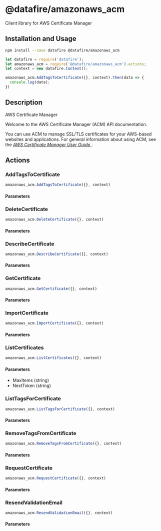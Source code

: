 # @datafire/amazonaws_acm

Client library for AWS Certificate Manager

## Installation and Usage
```bash
npm install --save datafire @datafire/amazonaws_acm
```

```js
let datafire = require('datafire');
let amazonaws_acm = require('@datafire/amazonaws_acm').actions;
let context = new datafire.Context();

amazonaws_acm.AddTagsToCertificate({}, context).then(data => {
  console.log(data);
})
```

## Description
<fullname>AWS Certificate Manager</fullname> <p>Welcome to the AWS Certificate Manager (ACM) API documentation.</p> <p>You can use ACM to manage SSL/TLS certificates for your AWS-based websites and applications. For general information about using ACM, see the <a href="http://docs.aws.amazon.com/acm/latest/userguide/"> <i>AWS Certificate Manager User Guide</i> </a>.</p>

## Actions
### AddTagsToCertificate



```js
amazonaws_acm.AddTagsToCertificate({}, context)
```

#### Parameters

### DeleteCertificate



```js
amazonaws_acm.DeleteCertificate({}, context)
```

#### Parameters

### DescribeCertificate



```js
amazonaws_acm.DescribeCertificate({}, context)
```

#### Parameters

### GetCertificate



```js
amazonaws_acm.GetCertificate({}, context)
```

#### Parameters

### ImportCertificate



```js
amazonaws_acm.ImportCertificate({}, context)
```

#### Parameters

### ListCertificates



```js
amazonaws_acm.ListCertificates({}, context)
```

#### Parameters
* MaxItems (string)
* NextToken (string)

### ListTagsForCertificate



```js
amazonaws_acm.ListTagsForCertificate({}, context)
```

#### Parameters

### RemoveTagsFromCertificate



```js
amazonaws_acm.RemoveTagsFromCertificate({}, context)
```

#### Parameters

### RequestCertificate



```js
amazonaws_acm.RequestCertificate({}, context)
```

#### Parameters

### ResendValidationEmail



```js
amazonaws_acm.ResendValidationEmail({}, context)
```

#### Parameters

